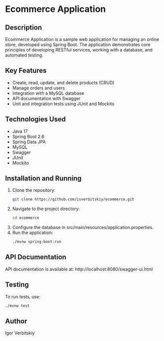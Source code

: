 # Ecommerce Application

## Description
Ecommerce Application is a sample web application for managing an online store, developed using Spring Boot. The application demonstrates core principles of developing RESTful services, working with a database, and automated testing.

## Key Features
- Create, read, update, and delete products (CRUD)
- Manage orders and users
- Integration with a MySQL database
- API documentation with Swagger
- Unit and integration tests using JUnit and Mockito

## Technologies Used
- Java 17
- Spring Boot 2.6
- Spring Data JPA
- MySQL
- Swagger
- JUnit
- Mockito

## Installation and Running
1. Clone the repository:
   ```bash
   git clone https://github.com/isverbitskiy/ecommerce.git
   ```
2.	Navigate to the project directory:
    ```bash
    cd ecommerce
    ```
3.	Configure the database in src/main/resources/application.properties.
4.	Run the application:
    ```bash
    ./mvnw spring-boot:run
    ```
## API Documentation

API documentation is available at: http://localhost:8080/swagger-ui.html

## Testing

To run tests, use:
  ```bash
  ./mvnw test
  ```

## Author
Igor Verbitskiy
